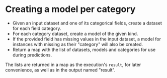 # Creating a model per category

- Given an input dataset and one of its categorical fields, create a
  dataset for each field category.
- For each category dataset, create a model of the given kind.
- If the provided field has missing values in the input dataset, a
  model for instances with missing as their "category" will also be
  created.
- Return a map with the list of datasets, models and categories for
  use during predictions.

The lists are returned in a map as the execution's `result`, for later
convenience, as well as in the output named "result".
